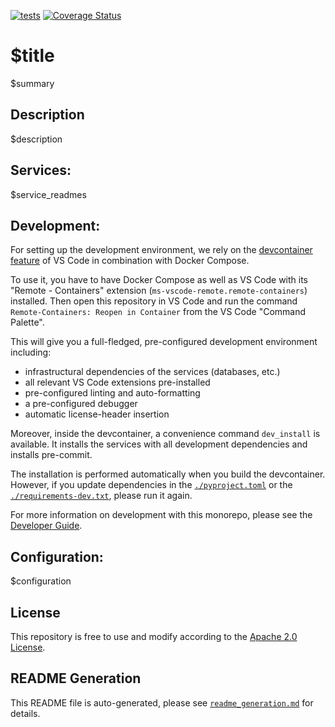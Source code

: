 [![tests](https://github.com/ghga-de/$repo_name/actions/workflows/tests.yaml/badge.svg)](https://github.com/ghga-de/$repo_name/actions/workflows/tests.yaml)
[![Coverage Status](https://coveralls.io/repos/github/ghga-de/$repo_name/badge.svg?branch=main)](https://coveralls.io/github/ghga-de/$repo_name?branch=main)

# $title

$summary

## Description

$description

## Services:

$service_readmes

## Development:

For setting up the development environment, we rely on the
[devcontainer feature](https://code.visualstudio.com/docs/remote/containers) of VS Code
in combination with Docker Compose.

To use it, you have to have Docker Compose as well as VS Code with its "Remote - Containers"
extension (`ms-vscode-remote.remote-containers`) installed.
Then open this repository in VS Code and run the command
`Remote-Containers: Reopen in Container` from the VS Code "Command Palette".

This will give you a full-fledged, pre-configured development environment including:
- infrastructural dependencies of the services (databases, etc.)
- all relevant VS Code extensions pre-installed
- pre-configured linting and auto-formatting
- a pre-configured debugger
- automatic license-header insertion

Moreover, inside the devcontainer, a convenience command `dev_install` is available.
It installs the services with all development dependencies and installs pre-commit.

The installation is performed automatically when you build the devcontainer. However,
if you update dependencies in the [`./pyproject.toml`](./pyproject.toml) or the
[`./requirements-dev.txt`](./requirements-dev.txt), please run it again.

For more information on development with this monorepo, please see the 
[Developer Guide](./.readme_generation/dev_guide.md).

## Configuration:

$configuration

## License

This repository is free to use and modify according to the
[Apache 2.0 License](./LICENSE).

## README Generation

This README file is auto-generated, please see [`readme_generation.md`](./readme_generation.md)
for details.
